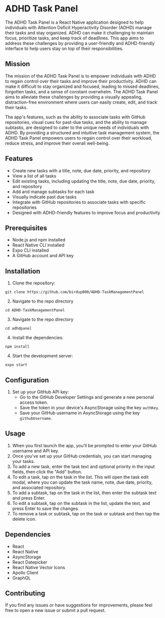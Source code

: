 # ADHD Task Panel

The ADHD Task Panel is a React Native application designed to help individuals with Attention Deficit Hyperactivity Disorder (ADHD) manage their tasks and stay organized. ADHD can make it challenging to maintain focus, prioritize tasks, and keep track of deadlines. This app aims to address these challenges by providing a user-friendly and ADHD-friendly interface to help users stay on top of their responsibilities.

## Mission

The mission of the ADHD Task Panel is to empower individuals with ADHD to regain control over their tasks and improve their productivity. ADHD can make it difficult to stay organized and focused, leading to missed deadlines, forgotten tasks, and a sense of constant overwhelm. The ADHD Task Panel aims to alleviate these challenges by providing a visually appealing, distraction-free environment where users can easily create, edit, and track their tasks.

The app's features, such as the ability to associate tasks with GitHub repositories, visual cues for past-due tasks, and the ability to manage subtasks, are designed to cater to the unique needs of individuals with ADHD. By providing a structured and intuitive task management system, the ADHD Task Panel empowers users to regain control over their workload, reduce stress, and improve their overall well-being.

## Features

- Create new tasks with a title, note, due date, priority, and repository
- View a list of all tasks
- Edit existing tasks, including updating the title, note, due date, priority, and repository
- Add and manage subtasks for each task
- Visually indicate past due tasks
- Integrate with GitHub repositories to associate tasks with specific repositories
- Designed with ADHD-friendly features to improve focus and productivity

## Prerequisites

- Node.js and npm installed
- React Native CLI installed
- Expo CLI installed
- A GitHub account and API key

## Installation

1. Clone the repository:

```
git clone https://github.com/birdup000/ADHD-TaskManagementPanel
```

2. Navigate to the repo directory

```
cd ADHD-TaskManagementPanel
```

3. Navigate to the repo directory

```
cd adhdpanel
```

4. Install the dependencies:

```
npm install
```

4. Start the development server:

```
expo start
```

## Configuration

1. Set up your GitHub API key:
   - Go to the GitHub Developer Settings and generate a new personal access token.
   - Save the token in your device's AsyncStorage using the key `authKey`.
   - Save your GitHub username in AsyncStorage using the key `githubUsername`.

## Usage

1. When you first launch the app, you'll be prompted to enter your GitHub username and API key.
2. Once you've set up your GitHub credentials, you can start managing your tasks.
3. To add a new task, enter the task text and optional priority in the input fields, then click the "Add" button.
4. To edit a task, tap on the task in the list. This will open the task edit modal, where you can update the task name, note, due date, priority, and associated repository.
5. To add a subtask, tap on the task in the list, then enter the subtask text and press Enter.
6. To edit a subtask, tap on the subtask in the list, update the text, and press Enter to save the changes.
7. To remove a task or subtask, tap on the task or subtask and then tap the delete icon.

## Dependencies

- React
- React Native
- AsyncStorage
- React Datepicker
- React Native Vector Icons
- Apollo Client
- GraphQL

## Contributing

If you find any issues or have suggestions for improvements, please feel free to open a new issue or submit a pull request.
